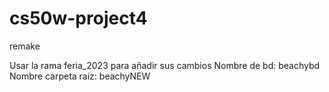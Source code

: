 # cs50w-project4
remake

Usar la rama feria_2023 para añadir sus cambios
Nombre de bd: beachybd
Nombre carpeta raiz: beachyNEW
